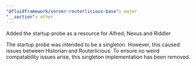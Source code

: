 ```yaml
---
"@fluidframework/server-routerlicious-base": major
"__section": other
---
```


Added the startup probe as a resource for Alfred, Nexus and Riddler

The startup probe was intended to be a singleton. However, this caused issues between Historian and Routerlicious. To ensure no weird compatability issues arise, this singleton implementation has been removed.
